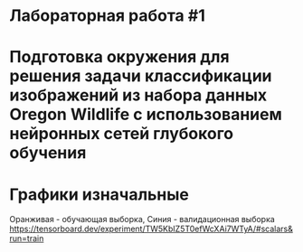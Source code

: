 # Лабораторная работа #1
# Подготовка окружения для решения задачи классификации изображений из набора данных Oregon Wildlife с использованием нейронных сетей глубокого обучения
# Графики изначальные
 Оранживая - обучающая выборка, Синия - валидационная выборка
https://tensorboard.dev/experiment/TW5KbIZ5T0efWcXAi7WTyA/#scalars&run=train


